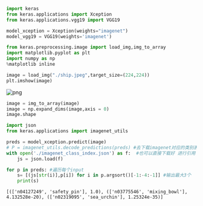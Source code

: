 ```python
import keras
from keras.applications import Xception
from keras.applications.vgg19 import VGG19
```


```python
model_xception = Xception(weights="imagenet")
model_vgg19 = VGG19(weights='imagenet')
```


```python
from keras.preprocessing.image import load_img,img_to_array
import matplotlib.pyplot as plt
import numpy as np
%matplotlib inline

image = load_img("./ship.jpeg",target_size=(224,224))
plt.imshow(image)

```


![png](https://whiterr.github.io/images/transfer_learning_examples/output_2_1.png)



```python
image = img_to_array(image)
image = np.expand_dims(image,axis = 0)
image.shape
```


```python
import json
from keras.applications import imagenet_utils

preds = model_xception.predict(image)
# P = imagenet_utils.decode_predictions(preds) #去下载imagenet对应的类别表json
with open('./imagenet_class_index.json') as f:  #也可以直接下载好 进行引用
    js = json.load(f)

for p in preds: #遍历每个input
    s= [(js[str(i)],p[i]) for i in p.argsort()[-1:-4:-1]] #输出最大3个
    print(s)
```

    [(['n04127249', 'safety_pin'], 1.0), (['n03775546', 'mixing_bowl'], 4.132528e-20), (['n02319095', 'sea_urchin'], 1.25324e-35)]

